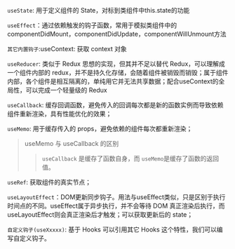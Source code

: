 `useState`: 用于定义组件的 State，对标到类组件中this.state的功能

`useEffect`：通过依赖触发的钩子函数，常用于模拟类组件中的componentDidMount，componentDidUpdate，componentWillUnmount方法

`其它内置钩子`:useContext: 获取 context 对象

`useReducer`: 类似于 Redux 思想的实现，但其并不足以替代 Redux，可以理解成一个组件内部的 redux，并不是持久化存储，会随着组件被销毁而销毁；属于组件内部，各个组件是相互隔离的，单纯用它并无法共享数据；配合useContext的全局性，可以完成一个轻量级的 Redux

`useCallback`: 缓存回调函数，避免传入的回调每次都是新的函数实例而导致依赖组件重新渲染，具有性能优化的效果；

`useMemo`: 用于缓存传入的 props，避免依赖的组件每次都重新渲染；

> useMemo 与 useCallback 的区别
>> `useCallback` 是缓存了函数自身，而 `useMemo`是缓存了函数的返回值。

`useRef`: 获取组件的真实节点；

`useLayoutEffect`：DOM更新同步钩子。用法与useEffect类似，只是区别于执行时间点的不同。useEffect属于异步执行，并不会等待 DOM 真正渲染后执行，而useLayoutEffect则会真正渲染后才触发；可以获取更新后的 state；

`自定义钩子(useXxxxx)`: 基于 Hooks 可以引用其它 Hooks 这个特性，我们可以编写自定义钩子。
